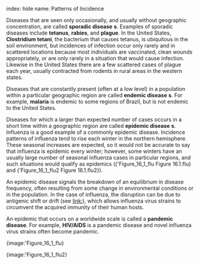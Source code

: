 index: hide
name: Patterns of Incidence

Diseases that are seen only occasionally, and usually without geographic concentration, are called  **sporadic disease** **s**. Examples of sporadic diseases include  **tetanus**,  **rabies**, and  **plague**. In the United States,  **Clostridium tetani**, the bacterium that causes tetanus, is ubiquitous in the soil environment, but incidences of infection occur only rarely and in scattered locations because most individuals are vaccinated, clean wounds appropriately, or are only rarely in a situation that would cause infection. Likewise in the United States there are a few scattered cases of plague each year, usually contracted from rodents in rural areas in the western states.

Diseases that are constantly present (often at a low level) in a population within a particular geographic region are called  **endemic disease** **s**. For example,  **malaria** is endemic to some regions of Brazil, but is not endemic to the United States.

Diseases for which a larger than expected number of cases occurs in a short time within a geographic region are called  **epidemic disease** **s**. Influenza is a good example of a commonly epidemic disease. Incidence patterns of influenza tend to rise each winter in the northern hemisphere. These seasonal increases are expected, so it would not be accurate to say that influenza is epidemic every winter; however, some winters have an usually large number of seasonal influenza cases in particular regions, and such situations would qualify as epidemics ({'Figure_16_1_flu Figure 16.1.flu} and {'Figure_16_1_flu2 Figure 16.1.flu2}).

An epidemic disease signals the breakdown of an equilibrium in disease frequency, often resulting from some change in environmental conditions or in the population. In the case of influenza, the disruption can be due to antigenic shift or drift (see <link:>), which allows influenza virus strains to circumvent the acquired immunity of their human hosts.

An epidemic that occurs on a worldwide scale is called a  **pandemic disease**. For example,  **HIV/AIDS** is a pandemic disease and novel influenza virus strains often become pandemic.


{image:'Figure_16_1_flu}
        


{image:'Figure_16_1_flu2}
        
